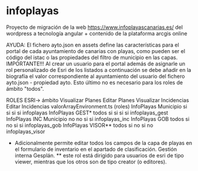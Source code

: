 # infoplayas

Proyecto de migración de la web https://www.infoplayascanarias.es/ del wordpress a tecnología angular + contenido de la plataforma arcgis online

AYUDA: 
El fichero ayto.json en assets define las características para el portal de cada ayuntamiento de canarias con playas, como pueden ser el código del istac o las propiedades del filtro de municipio en las capas. 
IMPORTANTE!!! Al crear un usuario para el portal además de asignarle un rol personalizado de Esri de los listados a continuación se debe añadir en la biografía el valor correspondiente al ayuntamiento del usuario del fichero ayto.json - propiedad ayto. Esto último no es necesario para los roles de ámbito "todos".

ROLES ESRI->            ámbito          Visualizar Planes     Editar Planes     Visualizar Incidencias      Editar Incidencias      valorArrayEnvironment.ts (roles)
InfoPlayas              Municipio       si                    si                si                          si                      infoplayas
InfoPlayas GEST*        todos           si                    si                si                          si                      infoplayas_gest
InfoPlayas INC          Municipio       no                    no                si                          si                      infoplayas_inc
InfoPlayas GOB          todos           si                    no                si                          si                      infoplayas_gob
InfoPlayas VISOR**      todos           si                    no                si                          no                      infoplayas_visor

* Adicionalmente permite editar todos los campos de la capa de playas en el formulario de inventario en el apartado de clasificación. Gestión interna Gesplán.
** este rol está dirigido para usuarios de esri de tipo viewer, mientras que los otros son de tipo creator (o editores).

